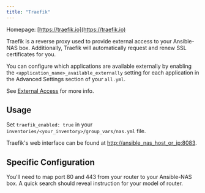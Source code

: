 ```yaml
---
title: "Traefik"
---
```


Homepage: [https://traefik.io](https://traefik.io)

Traefik is a reverse proxy used to provide external access to your Ansible-NAS box. Additionally, Traefik will automatically request and renew SSL certificates for you.

You can configure which applications are available externally by enabling the `<application_name>_available_externally` setting
for each application in the Advanced Settings section of your `all.yml`.

See [External Access](../../getting-started/external-access.md) for more info.

## Usage

Set `traefik_enabled: true` in your `inventories/<your_inventory>/group_vars/nas.yml` file.

Traefik's web interface can be found at [http://ansible_nas_host_or_ip:8083](http://ansible_nas_host_or_ip:8083).

## Specific Configuration

You'll need to map port 80 and 443 from your router to your Ansible-NAS box. A quick search should reveal instruction for your model of router.
